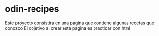 # odin-recipes
Este proyecto consistira en una pagina que contiene algunas recetas que conozco 
El objetivo al crear esta pagina es practicar con html
